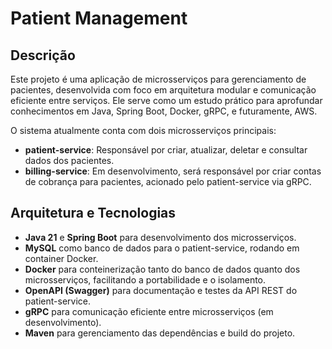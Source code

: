 # Patient Management

## Descrição

Este projeto é uma aplicação de microsserviços para gerenciamento de pacientes, desenvolvida com foco em arquitetura modular e comunicação eficiente entre serviços. Ele serve como um estudo prático para aprofundar conhecimentos em Java, Spring Boot, Docker, gRPC, e futuramente, AWS.

O sistema atualmente conta com dois microsserviços principais:

- **patient-service**: Responsável por criar, atualizar, deletar e consultar dados dos pacientes.
- **billing-service**: Em desenvolvimento, será responsável por criar contas de cobrança para pacientes, acionado pelo patient-service via gRPC.

## Arquitetura e Tecnologias

- **Java 21** e **Spring Boot** para desenvolvimento dos microsserviços.
- **MySQL** como banco de dados para o patient-service, rodando em container Docker.
- **Docker** para conteinerização tanto do banco de dados quanto dos microsserviços, facilitando a portabilidade e o isolamento.
- **OpenAPI (Swagger)** para documentação e testes da API REST do patient-service.
- **gRPC** para comunicação eficiente entre microsserviços (em desenvolvimento).
- **Maven** para gerenciamento das dependências e build do projeto.
